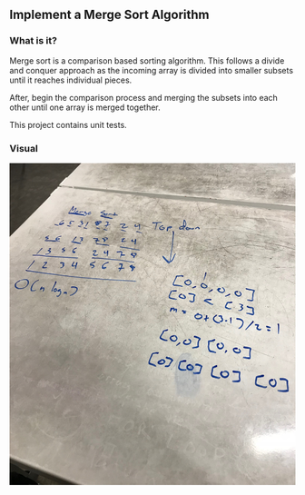 ## Implement a Merge Sort Algorithm

### What is it?
Merge sort is a comparison based sorting algorithm. This follows a divide and conquer approach as the incoming array is divided into smaller subsets until it reaches individual pieces.

After, begin the comparison process and merging the subsets into each other until one array is merged together. 

This project contains unit tests.




### Visual
![Insertion Sort](../../assets/merge_sort.JPG)